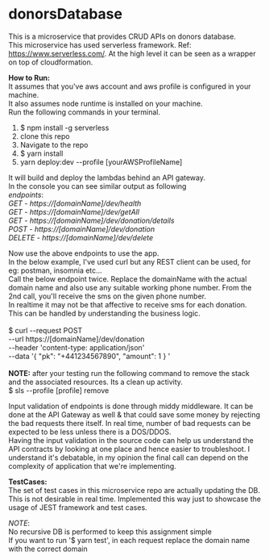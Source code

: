 # donorsDatabase
This is a microservice that provides CRUD APIs on donors database.
<br>
This microservice has used serverless framework. Ref: https://www.serverless.com/.
At the high level it can be seen as a wrapper on top of cloudformation.

**How to Run:** <br>
It assumes that you've aws account and aws profile is configured in your machine.
<br>It also assumes node runtime is installed on your machine.
<br>Run the following commands in your terminal. 
1. $ npm install -g serverless
2. clone this repo
3. Navigate to the repo
4. $ yarn install
5. yarn deploy:dev --profile [yourAWSProfileName]

It will build and deploy the lambdas behind an API gateway.
<br> In the console you can see similar output as following 
<br>
_endpoints_:
<br>
_GET - https://[domainName]/dev/health_
<br>
_GET - https://[domainName]/dev/getAll_
<br>
_GET - https://[domainName]/dev/donation/details_
<br>
_POST - https://[domainName]/dev/donation_
<br>
_DELETE - https://[domainName]/dev/delete_
<br>

Now use the above endpoints to use the app.
<br>
In the below example, I've used curl but any REST client can be used, for eg: postman, insomnia etc...
<br>
Call the below endpoint twice. Replace the domainName with the actual domain name and also use any suitable working phone number.
From the 2nd call, you'll receive the sms on the given phone number.
<br>
In realtime it may not be that affective to receive sms for each donation. This can be handled by understanding the business logic.
<br>
<br>
$ curl --request POST \
  --url https://[domainName]/dev/donation \
  --header 'content-type: application/json' \
  --data '{
	"pk": "+441234567890",
	"amount": 1
}
'
<br>
<br>
**NOTE:** after your testing run the following command to remove the stack and the associated resources. Its a clean up activity.
<br>
$ sls --profile [profile] remove

Input validation of endpoints is done through middy middleware. It can be done at the API Gateway as well & that could save some money by rejecting the bad requests there itself.
In real time, number of bad requests can be expected to be less unless there is a DOS/DDOS.
<br>
Having the input validation in the source code can help us understand the API contracts by looking at one place and hence easier to troubleshoot.
I understand it's debatable, in my opinion the final call can depend on the complexity of application that we're implementing.

**TestCases:**
<br>
The set of test cases in this microservice repo are actually updating the DB.
<br>
This is not desirable in real time. Implemented this way just to showcase the usage of JEST framework and test cases.

_NOTE_: 
<br>
No recursive DB is performed to keep this assignment simple
<br>
If you want to run '$ yarn test', in each request replace the domain name with the correct domain
